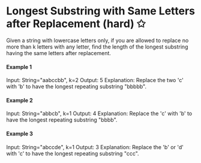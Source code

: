 # Longest Substring with Same Letters after Replacement (hard) ✩

Given a string with lowercase letters only, if you are allowed to 
replace no more than k letters with any letter, 
find the length of the longest substring having the same letters after replacement.


#### Example 1
Input: String="aabccbb", k=2
Output: 5
Explanation: Replace the two 'c' with 'b' to have the longest repeating substring "bbbbb".

#### Example 2
Input: String="abbcb", k=1
Output: 4
Explanation: Replace the 'c' with 'b' to have the longest repeating substring "bbbb".

#### Example 3
Input: String="abccde", k=1
Output: 3
Explanation: Replace the 'b' or 'd' with 'c' to have the longest repeating substring "ccc".

